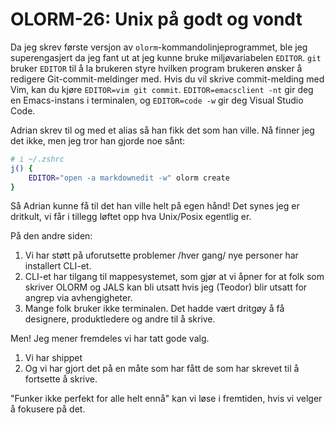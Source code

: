 # OLORM-26: Unix på godt og vondt

Da jeg skrev første versjon av `olorm`-kommandolinjeprogrammet, ble jeg superengasjert da jeg fant ut at jeg kunne bruke miljøvariabelen `EDITOR`.
`git` bruker `EDITOR` til å la brukeren styre hvilken program brukeren ønsker å redigere Git-commit-meldinger med.
Hvis du vil skrive commit-melding med Vim, kan du kjøre `EDITOR=vim git commit`.
`EDITOR=emacsclient -nt` gir deg en Emacs-instans i terminalen, og `EDITOR=code -w` gir deg Visual Studio Code.

Adrian skrev til og med et alias så han fikk det som han ville.
Nå finner jeg det ikke, men jeg tror han gjorde noe sånt:

```bash
# i ~/.zshrc
j() {
    EDITOR="open -a markdownedit -w" olorm create
}
```

Så Adrian kunne få til det han ville helt på egen hånd!
Det synes jeg er dritkult, vi får i tillegg løftet opp hva Unix/Posix egentlig er.

På den andre siden:

1. Vi har støtt på uforutsette problemer /hver gang/ nye personer har installert CLI-et.
2. CLI-et har tilgang til mappesystemet, som gjør at vi åpner for at folk som skriver OLORM og JALS kan bli utsatt hvis jeg (Teodor) blir utsatt for angrep via avhengigheter.
3. Mange folk bruker ikke terminalen.
   Det hadde vært dritgøy å få designere, produktledere og andre til å skrive.

Men!
Jeg mener fremdeles vi har tatt gode valg.

1. Vi har shippet
2. Og vi har gjort det på en måte som har fått de som har skrevet til å fortsette å skrive.

"Funker ikke perfekt for alle helt ennå" kan vi løse i fremtiden, hvis vi velger å fokusere på det.
